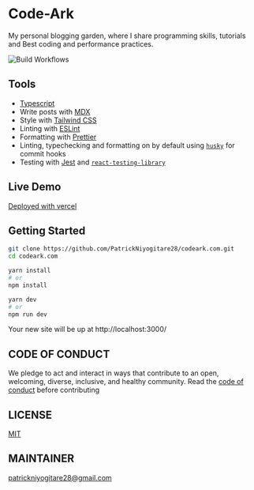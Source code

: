 # Code-Ark

My personal blogging garden, where I share programming skills, tutorials and Best coding and performance practices.

![Build Workflows](https://github.com/PatrickNiyogitare28/codeark.com/actions/workflows/superlinter.yml/badge.svg)

## Tools

- [Typescript](https://www.typescriptlang.org/)
- Write posts with [MDX](https://mdxjs.com/)
- Style with [Tailwind CSS](https://tailwindcss.com/)
- Linting with [ESLint](https://eslint.org/)
- Formatting with [Prettier](https://prettier.io/)
- Linting, typechecking and formatting on by default using [`husky`](https://github.com/typicode/husky) for commit hooks
- Testing with [Jest](https://jestjs.io/) and [`react-testing-library`](https://testing-library.com/docs/react-testing-library/intro)

## Live Demo

[Deployed with vercel](https://codeark-com.vercel.app/)

## Getting Started

```bash
git clone https://github.com/PatrickNiyogitare28/codeark.com.git
cd codeark.com

yarn install
# or
npm install

yarn dev
# or
npm run dev
```

Your new site will be up at http://localhost:3000/

## CODE OF CONDUCT

We pledge to act and interact in ways that contribute to an open, welcoming,
diverse, inclusive, and healthy community. Read the [code of conduct](https://github.com/PatrickNiyogitare28/codeark.com/blob/master/CODE_OF_CONDUCT.md) before contributing

## LICENSE

[MIT](https://github.com/PatrickNiyogitare28/codeark.com/blob/master/LICENSE)

## MAINTAINER

patrickniyogitare28@gmail.com
